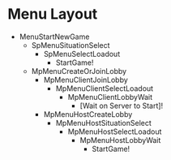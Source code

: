 # Menu Layout

- MenuStartNewGame
	- SpMenuSituationSelect
		- SpMenuSelectLoadout
			- StartGame!
	- MpMenuCreateOrJoinLobby
		- MpMenuClientJoinLobby
			- MpMenuClientSelectLoadout
				- MpMenuClientLobbyWait
					- [Wait on Server to Start]!
		- MpMenuHostCreateLobby
			- MpMenuHostSituationSelect
				- MpMenuHostSelectLoadout
					- MpMenuHostLobbyWait
						- StartGame!
